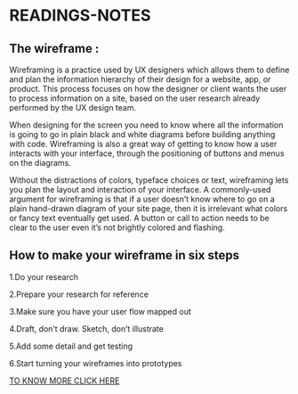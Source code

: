 # READINGS-NOTES

## The wireframe :
Wireframing is a practice used by UX designers which allows them to define and plan the information hierarchy of their design for a website, app, or product.
This process focuses on how the designer or client wants the user to process information on a site, based on the user research already performed by the UX design team.



When designing for the screen you need to know where all the information is going to go in plain black and white diagrams before building anything with code. Wireframing 
is also a great way of getting to know how a user interacts with your interface, through the positioning of buttons and menus on the diagrams.

Without the distractions of colors, typeface choices or text, wireframing lets you plan the layout and interaction of your interface. A commonly-used argument for wireframing
is that if a user doesn’t know where to go on a plain hand-drawn diagram of your site page, then it is irrelevant what colors or fancy text eventually get used. A button or
call to action needs to be clear to the user even it’s not brightly colored and flashing.

## How to make your wireframe in six steps

1.Do your research

2.Prepare your research for reference

3.Make sure you have your user flow mapped out

4.Draft, don’t draw. Sketch, don’t illustrate

5.Add some detail and get testing

6.Start turning your wireframes into prototypes

[TO KNOW MORE CLICK HERE](https://careerfoundry.com/en/blog/ux-design/how-to-create-your-first-wireframe/)



